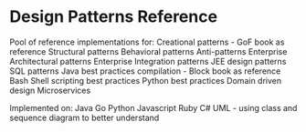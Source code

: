 Design Patterns Reference
=========================

Pool of reference implementations for:
	Creational patterns - GoF book as reference
	Structural patterns
	Behavioral patterns
	Anti-patterns
	Enterprise Architectural patterns
	Enterprise Integration patterns
	JEE design patterns
	SQL patterns
	Java best practices compilation - Block book as reference
	Bash Shell scripting best practices
	Python best practices
	Domain driven design
	Microservices

Implemented on:
	Java
	Go
	Python
	Javascript
	Ruby
	C#
	UML - using class and sequence diagram to better understand

